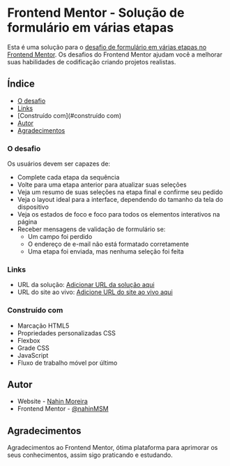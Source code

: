# Frontend Mentor - Solução de formulário em várias etapas

Esta é uma solução para o [desafio de formulário em várias etapas no Frontend Mentor](https://www.frontendmentor.io/challenges/multistep-form-YVAnSdqQBJ). Os desafios do Frontend Mentor ajudam você a melhorar suas habilidades de codificação criando projetos realistas.

## Índice

  - [O desafio](#o-desafio)
  - [Links](#links)
  - [Construído com](#construído com)
- [Autor](#autor)
- [Agradecimentos](#acknowledgments)


### O desafio

Os usuários devem ser capazes de:

- Complete cada etapa da sequência
- Volte para uma etapa anterior para atualizar suas seleções
- Veja um resumo de suas seleções na etapa final e confirme seu pedido
- Veja o layout ideal para a interface, dependendo do tamanho da tela do dispositivo
- Veja os estados de foco e foco para todos os elementos interativos na página
- Receber mensagens de validação de formulário se:
  - Um campo foi perdido
  - O endereço de e-mail não está formatado corretamente
  - Uma etapa foi enviada, mas nenhuma seleção foi feita


### Links

- URL da solução: [Adicionar URL da solução aqui](https://github.com/nahinMSM/Multi-Step-Form-Main.git)
- URL do site ao vivo: [Adicione URL do site ao vivo aqui](https://mult-step-form-main.netlify.app/)


### Construído com

- Marcação HTML5
- Propriedades personalizadas CSS
- Flexbox
- Grade CSS
- JavaScript
- Fluxo de trabalho móvel por último


## Autor

- Website - [Nahin Moreira](https://github.com/nahinMSM)
- Frontend Mentor - [@nahinMSM](https://www.frontendmentor.io/profile/nahinMSM)


## Agradecimentos

Agradecimentos ao Frontend Mentor, ótima plataforma para aprimorar os seus conhecimentos, assim sigo praticando e estudando.